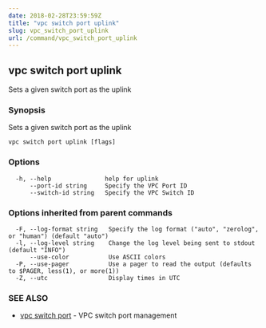 ```yaml
---
date: 2018-02-28T23:59:59Z
title: "vpc switch port uplink"
slug: vpc_switch_port_uplink
url: /command/vpc_switch_port_uplink
---
```

## vpc switch port uplink

Sets a given switch port as the uplink

### Synopsis


Sets a given switch port as the uplink

```
vpc switch port uplink [flags]
```

### Options

```
  -h, --help               help for uplink
      --port-id string     Specify the VPC Port ID
      --switch-id string   Specify the VPC Switch ID
```

### Options inherited from parent commands

```
  -F, --log-format string   Specify the log format ("auto", "zerolog", or "human") (default "auto")
  -l, --log-level string    Change the log level being sent to stdout (default "INFO")
      --use-color           Use ASCII colors
  -P, --use-pager           Use a pager to read the output (defaults to $PAGER, less(1), or more(1))
  -Z, --utc                 Display times in UTC
```

### SEE ALSO
* [vpc switch port](/command/vpc_switch_port)	 - VPC switch port management

